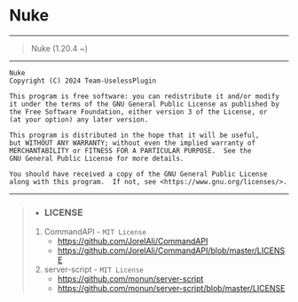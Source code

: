 # Nuke

---
> Nuke (1.20.4 ~)
---

    Nuke
    Copyright (C) 2024 Team-UselessPlugin

    This program is free software: you can redistribute it and/or modify
    it under the terms of the GNU General Public License as published by
    the Free Software Foundation, either version 3 of the License, or
    (at your option) any later version.

    This program is distributed in the hope that it will be useful,
    but WITHOUT ANY WARRANTY; without even the implied warranty of
    MERCHANTABILITY or FITNESS FOR A PARTICULAR PURPOSE.  See the
    GNU General Public License for more details.

    You should have received a copy of the GNU General Public License
    along with this program.  If not, see <https://www.gnu.org/licenses/>.

---
> * ### LICENSE
> 1. CommandAPI - `MIT License`
>    * https://github.com/JorelAli/CommandAPI
>    * https://github.com/JorelAli/CommandAPI/blob/master/LICENSE
> 2. server-script - `MIT License`
>    * https://github.com/monun/server-script
>    * https://github.com/monun/server-script/blob/master/LICENSE
